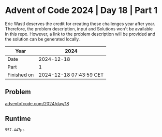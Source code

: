 # Advent of Code 2024 | Day 18 | Part 1

Eric Wastl deserves the credit for creating these challenges year after year. Therefore, the problem description, input and Solutions won't be available in this repo.
However, a link to the problem description will be provided and the solution can be generated locally.

| Year        | 2024                    |
|-------------|-------------------------|
| Date        | 2024-12-18              |
| Part        | 1                       |
| Finished on | 2024-12-18 07:43:59 CET |

## Problem

[adventofcode.com/2024/day/18](https://adventofcode.com/2024/day/18)

## Runtime

```
557.447µs
```
